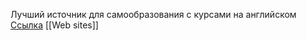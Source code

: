 Лучший источник для самообразования с курсами на английском
[Ссылка](https://www.coursera.or)
[[Web sites]]
